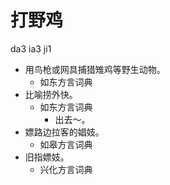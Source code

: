 # 打野鸡
da3 ia3 ji1
+ 用鸟枪或网具捕猎雉鸡等野生动物。
  * 如东方言词典
+ 比喻捞外快。
  * 如东方言词典
    - 出去～。
+ 嫖路边拉客的娼妓。
  * 如皋方言词典
+ 旧指嫖妓。
  * 兴化方言词典
